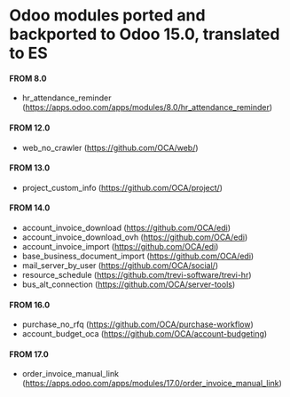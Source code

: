 # Odoo modules ported and backported to Odoo 15.0, translated to ES

#### FROM 8.0
- hr_attendance_reminder (https://apps.odoo.com/apps/modules/8.0/hr_attendance_reminder)

#### FROM 12.0
- web_no_crawler (https://github.com/OCA/web/)

#### FROM 13.0
- project_custom_info (https://github.com/OCA/project/)

#### FROM 14.0
- account_invoice_download (https://github.com/OCA/edi)
- account_invoice_download_ovh (https://github.com/OCA/edi)
- account_invoice_import (https://github.com/OCA/edi)
- base_business_document_import (https://github.com/OCA/edi)
- mail_server_by_user (https://github.com/OCA/social/)
- resource_schedule (https://github.com/trevi-software/trevi-hr)
- bus_alt_connection (https://github.com/OCA/server-tools)

#### FROM 16.0
- purchase_no_rfq (https://github.com/OCA/purchase-workflow)
- account_budget_oca (https://github.com/OCA/account-budgeting)

#### FROM 17.0
- order_invoice_manual_link (https://apps.odoo.com/apps/modules/17.0/order_invoice_manual_link)
